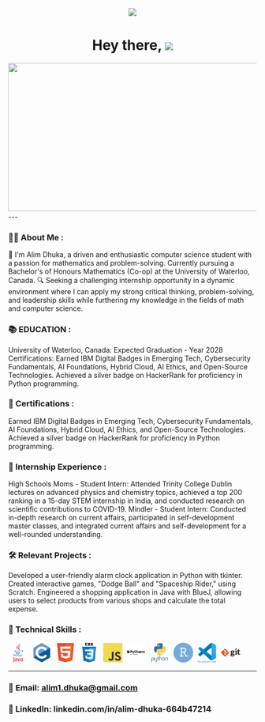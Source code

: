 <div id="header" align="center">
  <img src="https://media.giphy.com/media/v1.Y2lkPTc5MGI3NjExbmVsb2k0eWl2aWp0ZWswbHB1OHczM3gwc2gxaHNkY2tkb3l0M3U0cSZlcD12MV9pbnRlcm5hbF9naWZfYnlfaWQmY3Q9cw/YYbecrFqO7UUE/giphy.gif" width="100"/>
<h1>
  Hey there,
  <img src="https://media.giphy.com/media/hvRJCLFzcasrR4ia7z/giphy.gif" width="30px"/>
</h1>
</div>
<div align="center">
  <img src="https://media.giphy.com/media/Riu2QxvmfrvzRUs6Rv/giphy.gif" width="600" height="300"/>
</div>
---

### :man_technologist: About Me :
👋 I'm Alim Dhuka, a driven and enthusiastic computer science student with a passion for mathematics and problem-solving. Currently pursuing a Bachelor's of Honours Mathematics (Co-op) at the University of Waterloo, Canada.
🔍 Seeking a challenging internship opportunity in a dynamic environment where I can apply my strong critical thinking, problem-solving, and leadership skills while furthering my knowledge in the fields of math and computer science.

### :books: EDUCATION :
University of Waterloo, Canada: Expected Graduation - Year 2028
Certifications: Earned IBM Digital Badges in Emerging Tech, Cybersecurity Fundamentals, AI Foundations, Hybrid Cloud, AI Ethics, and Open-Source Technologies. Achieved a silver badge on HackerRank for proficiency in Python programming.

### :1st_place_medal: Certifications :
Earned IBM Digital Badges in Emerging Tech, Cybersecurity Fundamentals, AI Foundations, Hybrid Cloud, AI Ethics, and Open-Source Technologies.
Achieved a silver badge on HackerRank for proficiency in Python programming.

### :star2: Internship Experience :
High Schools Moms - Student Intern: Attended Trinity College Dublin lectures on advanced physics and chemistry topics, achieved a top 200 ranking in a 15-day STEM internship in India, and conducted research on scientific contributions to COVID-19.
Mindler - Student Intern: Conducted in-depth research on current affairs, participated in self-development master classes, and integrated current affairs and self-development for a well-rounded understanding.

### :hammer_and_wrench: Relevant Projects :
Developed a user-friendly alarm clock application in Python with tkinter.
Created interactive games, "Dodge Ball" and "Spaceship Rider," using Scratch.
Engineered a shopping application in Java with BlueJ, allowing users to select products from various shops and calculate the total expense.

### :toolbox: Technical Skills :
<div>
  <img src="https://github.com/devicons/devicon/blob/master/icons/java/java-original-wordmark.svg" title="Java" alt="Java" width="40" height="40"/>&nbsp;
  <img src="https://github.com/devicons/devicon/blob/master/icons/c/c-original.svg" title="C" alt="C" width="40" height="40"/>&nbsp;
  <img src="https://github.com/devicons/devicon/blob/master/icons/html5/html5-original.svg" title="HTML5" alt="HTML" width="40" height="40"/>&nbsp;
  <img src="https://github.com/devicons/devicon/blob/master/icons/css3/css3-original-wordmark.svg" title="CSS" alt="CSS" width="40" height="40"/>&nbsp;
  <img src="https://github.com/devicons/devicon/blob/master/icons/javascript/javascript-original.svg" title="JavaScript" alt="JavaScript" width="40" height="40"/>&nbsp;
  <img src="https://github.com/devicons/devicon/blob/master/icons/pycharm/pycharm-original-wordmark.svg" title="Pycharm" alt="Pycharm" width="40" height="40"/>&nbsp;
  <img src="https://github.com/devicons/devicon/blob/master/icons/python/python-original-wordmark.svg" title="Python" alt="Python" width="40" height="40"/>&nbsp;
  <img src="https://github.com/devicons/devicon/blob/master/icons/rstudio/rstudio-original.svg" title="R" alt="R" width="40" height="40"/>&nbsp;
  <img src="https://github.com/devicons/devicon/blob/master/icons/vscode/vscode-original-wordmark.svg" title="VsCode" alt="VsCode" width="40" height="40"/>&nbsp;
  <img src="https://github.com/devicons/devicon/blob/master/icons/git/git-original-wordmark.svg" title="Git" **alt="Git" width="40" height="40"/>
</div>


 - - - - - - - - - - - - - - - - - - - - - - - - - - - - - - - - - - - - - - - - - - - - - - - - - - - - - - - - - - - - - - - - - - - - - - - - - - - - - - - - - - - - - - - - - - - - 
### :e-mail: Email: alim1.dhuka@gmail.com
### :toolbox: LinkedIn: linkedin.com/in/alim-dhuka-664b47214
